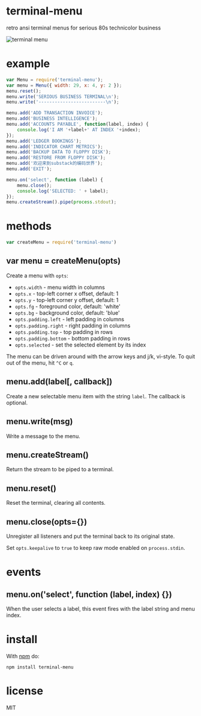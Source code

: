 # terminal-menu

retro ansi terminal menus for serious 80s technicolor business

![terminal menu](http://substack.net/images/screenshots/terminal_menu.png)

# example

``` js
var Menu = require('terminal-menu');
var menu = Menu({ width: 29, x: 4, y: 2 });
menu.reset();
menu.write('SERIOUS BUSINESS TERMINAL\n');
menu.write('-------------------------\n');

menu.add('ADD TRANSACTION INVOICE');
menu.add('BUSINESS INTELLIGENCE');
menu.add('ACCOUNTS PAYABLE', function(label, index) {
    console.log('I AM '+label+' AT INDEX '+index);
});
menu.add('LEDGER BOOKINGS');
menu.add('INDICATOR CHART METRICS');
menu.add('BACKUP DATA TO FLOPPY DISK');
menu.add('RESTORE FROM FLOPPY DISK');
menu.add('欢迎来到substack的编码世界');
menu.add('EXIT');

menu.on('select', function (label) {
    menu.close();
    console.log('SELECTED: ' + label);
});
menu.createStream().pipe(process.stdout);
```

# methods

``` js
var createMenu = require('terminal-menu')
```

## var menu = createMenu(opts)

Create a menu with `opts`:

* `opts.width` - menu width in columns
* `opts.x` - top-left corner x offset, default: 1
* `opts.y` - top-left corner y offset, default: 1
* `opts.fg` - foreground color, default: 'white'
* `opts.bg` - background color, default: 'blue'
* `opts.padding.left` - left padding in columns
* `opts.padding.right` - right padding in columns
* `opts.padding.top` - top padding in rows
* `opts.padding.bottom` - bottom padding in rows
* `opts.selected` - set the selected element by its index

The menu can be driven around with the arrow keys and j/k, vi-style.
To quit out of the menu, hit `^C` or `q`.

## menu.add(label[, callback])

Create a new selectable menu item with the string `label`. The callback is optional.

## menu.write(msg)

Write a message to the menu.

## menu.createStream()

Return the stream to be piped to a terminal.

## menu.reset()

Reset the terminal, clearing all contents.

## menu.close(opts={})

Unregister all listeners and put the terminal back to its original state.

Set `opts.keepalive` to `true` to keep raw mode enabled on `process.stdin`.

# events

## menu.on('select', function (label, index) {})

When the user selects a label, this event fires with the label string and menu
index.

# install

With [npm](https://npmjs.org) do:

```
npm install terminal-menu
```

# license

MIT
